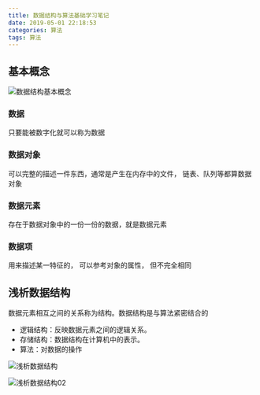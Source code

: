 ```yaml
---
title: 数据结构与算法基础学习笔记
date: 2019-05-01 22:18:53
categories: 算法
tags: 算法
---
```


## 基本概念
![数据结构基本概念](http://img.nixiaolei.com/2019-05-01-22-26-25.png)


### 数据
只要能被数字化就可以称为数据

### 数据对象
可以完整的描述一件东西，通常是产生在内存中的文件， 链表、队列等都算数据对象

### 数据元素
存在于数据对象中的一份一份的数据，就是数据元素

### 数据项
用来描述某一特征的，  可以参考对象的属性， 但不完全相同



## 浅析数据结构
数据元素相互之间的关系称为结构。数据结构是与算法紧密结合的

* 逻辑结构：反映数据元素之间的逻辑关系。
* 存储结构：数据结构在计算机中的表示。
* 算法：对数据的操作


![浅析数据结构](http://img.nixiaolei.com/2019-05-01-22-37-55.png)

![浅析数据结构02](http://img.nixiaolei.com/2019-05-01-22-38-59.png)

















